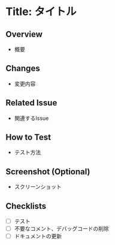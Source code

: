 # Title: タイトル

## Overview

- 概要

## Changes

- 変更内容

## Related Issue

- 関連するIssue

## How to Test

- テスト方法

## Screenshot (Optional)

- スクリーンショット

## Checklists

- [ ] テスト
- [ ] 不要なコメント、デバッグコードの削除
- [ ] ドキュメントの更新
